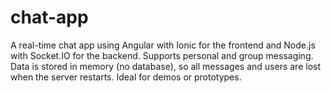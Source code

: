 # chat-app
A real-time chat app using Angular with Ionic for the frontend and Node.js with Socket.IO for the backend. Supports personal and group messaging. Data is stored in memory (no database), so all messages and users are lost when the server restarts. Ideal for demos or prototypes.
